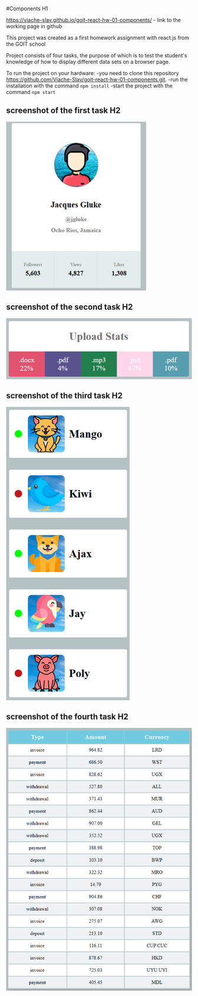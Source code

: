 #Components H1

https://viache-slav.github.io/goit-react-hw-01-components/ - link to the working page in github

This project was created as a first homework assignment with react.js from the GOIT school 

Project consists of four tasks, the purpose of which is to test the student's knowledge of how to display different data sets on a browser page. 

To run the project on your hardware: 
   -you need to clone this repository https://github.com/Viache-Slav/goit-react-hw-01-components.git.
   -run the installation with the command `npm install`
   -start the project with the command `npm start`

## screenshot of the first task H2
![screenshot of the first task](./src/screenshot/Profile.png)
## screenshot of the second task H2
![screenshot of the second task](./src/screenshot/statistic.png)
## screenshot of the third task H2
![screenshot of the third task](./src/screenshot/contacts.png)
## screenshot of the fourth task H2
![screenshot of the fourth task](./src/screenshot/transaction.png)